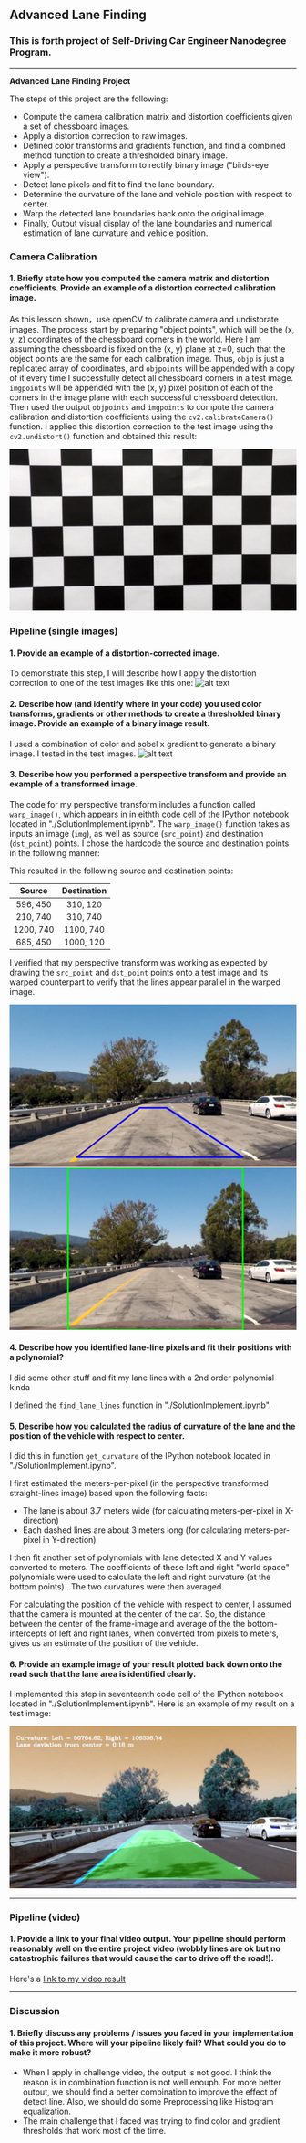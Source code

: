 ## Advanced Lane Finding

### This is forth project of Self-Driving Car Engineer Nanodegree Program.

---

**Advanced Lane Finding Project**

The steps of this project are the following:

* Compute the camera calibration matrix and distortion coefficients given a set of chessboard images.
* Apply a distortion correction to raw images.
* Defined color transforms and gradients function, and find a combined method function to create a thresholded binary image.
* Apply a perspective transform to rectify binary image ("birds-eye view").
* Detect lane pixels and fit to find the lane boundary.
* Determine the curvature of the lane and vehicle position with respect to center.
* Warp the detected lane boundaries back onto the original image.
* Finally, Output visual display of the lane boundaries and numerical estimation of lane curvature and vehicle position.

[//]: # (Image References)

[image1]: ./output_images/undistorted_calibration1.jpg "Chess Image"
[image2]: ./test_images/test2.jpg "Test image"
[image3]: ./output_images/source_points.jpg "source"
[image4]: ./output_images/destination_points.jpg "destination"
[image5]: ./output_images/warped_test2 "Warp result"
[image6]: ./output_images/good_line_find.jpg "Good Line Find"
[image7]: ./output_images/bad_line_find.jpg "Bad Line Find"
[image8]: ./output_images/final_result.jpg "Final Result"
[video1]: ./project_video.mp4 "Video"


### Camera Calibration

#### 1. Briefly state how you computed the camera matrix and distortion coefficients. Provide an example of a distortion corrected calibration image.

As this lesson shown，use openCV to calibrate camera and undistorate images. The process start by preparing "object points", which will be the (x, y, z) coordinates of the chessboard corners in the world. Here I am assuming the chessboard is fixed on the (x, y) plane at z=0, such that the object points are the same for each calibration image.  Thus, `objp` is just a replicated array of coordinates, and `objpoints` will be appended with a copy of it every time I successfully detect all chessboard corners in a test image.  `imgpoints` will be appended with the (x, y) pixel position of each of the corners in the image plane with each successful chessboard detection. Then used the output `objpoints` and `imgpoints` to compute the camera calibration and distortion coefficients using the `cv2.calibrateCamera()` function.  I applied this distortion correction to the test image using the `cv2.undistort()` function and obtained this result: 

![alt text][image1]

### Pipeline (single images)

#### 1. Provide an example of a distortion-corrected image.

To demonstrate this step, I will describe how I apply the distortion correction to one of the test images like this one:
![alt text][image2]

#### 2. Describe how (and identify where in your code) you used color transforms, gradients or other methods to create a thresholded binary image.  Provide an example of a binary image result.

I used a combination of color and sobel x gradient to generate a binary image. I tested in the test images. 
![alt text][image5]

#### 3. Describe how you performed a perspective transform and provide an example of a transformed image.

The code for my perspective transform includes a function called `warp_image()`, which appears in in eithth code cell of the IPython notebook located in "./SolutionImplement.ipynb".  The `warp_image()` function takes as inputs an image (`img`), as well as source (`src_point`) and destination (`dst_point`) points.  I chose the hardcode the source and destination points in the following manner:


This resulted in the following source and destination points:

| Source        | Destination   | 
|:-------------:|:-------------:| 
| 596, 450      | 310, 120        | 
| 210, 740      | 310, 740      |
| 1200, 740     | 1100, 740      |
| 685, 450      | 1000, 120        |



I verified that my perspective transform was working as expected by drawing the `src_point` and `dst_point` points onto a test image and its warped counterpart to verify that the lines appear parallel in the warped image.

![alt text][image3]
![alt text][image4]

#### 4. Describe how you identified lane-line pixels and fit their positions with a polynomial?

I did some other stuff and fit my lane lines with a 2nd order polynomial kinda

I defined the `find_lane_lines` function in "./SolutionImplement.ipynb".

#### 5. Describe how you calculated the radius of curvature of the lane and the position of the vehicle with respect to center.

I did this in function `get_curvature` of the IPython notebook located in "./SolutionImplement.ipynb".

I first estimated the meters-per-pixel (in the perspective transformed straight-lines image) based upon the following facts:
* The lane is about 3.7 meters wide (for calculating meters-per-pixel in X-direction)
* Each dashed lines are about 3 meters long (for calculating meters-per-pixel in Y-direction)

I then fit another set of polynomials with lane detected X and Y values converted to meters. The coefficients of these left and right "world space" polynomials were used to calculate the left and right curvature (at the bottom points) . The two curvatures were then averaged. 

For calculating the position of the vehicle with respect to center, I assumed that the camera is mounted at the center of the car. So, the distance between the center of the frame-image and average of the the bottom-intercepts of left and right lanes, when converted from pixels to meters, gives us an estimate of the position of the vehicle. 

#### 6. Provide an example image of your result plotted back down onto the road such that the lane area is identified clearly.

I implemented this step in seventeenth code cell of the IPython notebook located in "./SolutionImplement.ipynb".  Here is an example of my result on a test image:

![alt text][image8]

---

### Pipeline (video)

#### 1. Provide a link to your final video output.  Your pipeline should perform reasonably well on the entire project video (wobbly lines are ok but no catastrophic failures that would cause the car to drive off the road!).

Here's a [link to my video result](./project_video_output.mp4)

---

### Discussion

#### 1. Briefly discuss any problems / issues you faced in your implementation of this project.  Where will your pipeline likely fail?  What could you do to make it more robust?


* When I apply in challenge video, the output is not good. I think the reason is in combination function is not well enouph. For more better output, we should find a better combination to improve the effect of detect line. Also, we should do some Preprocessing like Histogram equalization.
* The main challenge that I faced was trying to find color and gradient thresholds that work most of the time.

